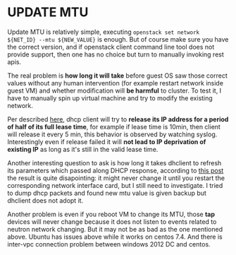 # UPDATE MTU

Update MTU is relatively simple, executing `openstack set network ${NET_ID} --mtu ${NEW_VALUE}` is enough. But of course make sure you have the correct version, and if openstack client command line tool does not provide support, then one has no choice but turn to manually invoking rest apis.

The real problem is **how long it will take** before guest OS saw those correct values without any human intervention (for example restart network inside guest VM) and whether modification will **be harmful** to cluster. To test it, I have to manually spin up virtual machine and try to modify the existing network.

Per described [here](https://www.serverbrain.org/network-services-2003/how-the-dhcp-lease-renewal-process-works-1.html), dhcp client will try to **release its IP address for a period of half of its full lease time**, for example if lease time is 10min, then client will release it every 5 min, this behavior is observed by watching syslog. Interestingly even if release failed it will **not lead to IP deprivation of existing IP** as long as it's still in the valid lease time.

Another interesting question to ask is how long it takes dhclient to refresh its parameters which passed along DHCP response, according to [this post](https://serverfault.com/questions/418898/force-the-dhcp-server-to-renew-the-ip-address-of-a-client-machine-without-doing/418905#418905) the result is quite disapointing: it might never change it until you restart the corresponding network interface card, but I still need to investigate. I tried to dump dhcp packets and found new mtu value is given backup but dhclient does not adopt it.

Another problem is even if you reboot VM to change its MTU, those **tap** devices will never change because it does not listen to events related to neutron network changing. But it may not be as bad as the one mentioned above. Ubuntu has issues above while it works on centos 7.4. And there is inter-vpc connection problem between windows 2012 DC and centos.